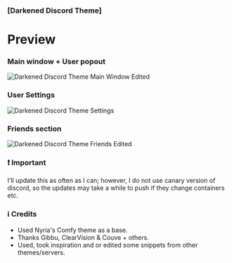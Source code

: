 ### [Darkened Discord Theme]

# Preview
### Main window + User popout
![Darkened Discord Theme Main Window Edited](https://user-images.githubusercontent.com/78914154/153611273-cc660596-2127-460f-b4df-2e35cec66d73.png)
### User Settings
![Darkened Discord Theme Settings](https://user-images.githubusercontent.com/78914154/153611286-5dda1a70-9f60-4234-ac53-cfb0f6e98d7a.png)
### Friends section
![Darkened Discord Theme Friends Edited](https://user-images.githubusercontent.com/78914154/153619188-227f84d0-dd2f-4037-accc-4f5367c9608b.png)

### ❗ Important
I'll update this as often as I can; however, I do not use canary version of discord, so the updates may take a while to push if they change containers etc.

### ℹ️ Credits
* Used Nyria's Comfy theme as a base.
* Thanks Gibbu, ClearVision & Couve + others.
* Used, took inspiration and or edited some snippets from other themes/servers.
